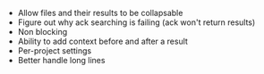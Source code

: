 * Allow files and their results to be collapsable
* Figure out why ack searching is failing (ack won't return results)
* Non blocking
* Ability to add context before and after a result
* Per-project settings
* Better handle long lines
